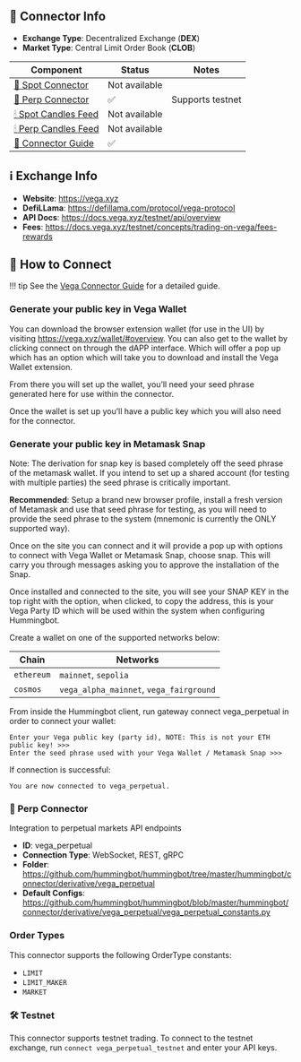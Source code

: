 ## 📁 Connector Info

* **Exchange Type**: Decentralized Exchange (**DEX**)
* **Market Type**: Central Limit Order Book (**CLOB**)

| Component | Status | Notes | 
| --------- | ------ | ----- |
| [🔀 Spot Connector](#spot-connector) | Not available |
| [🔀 Perp Connector](#perp-connector) | ✅ | Supports testnet
| [🕯 Spot Candles Feed](#spot-candles-feed) | Not available | 
| [🕯 Perp Candles Feed](#perp-candles-feed) | Not available | 
| [📓 Connector Guide](/academy-content/using-vega-protocol-with-hummingbot/) | ✅ |


## ℹ️ Exchange Info

* **Website**: <https://vega.xyz>
* **DefiLLama**: <https://defillama.com/protocol/vega-protocol>
* **API Docs**: <https://docs.vega.xyz/testnet/api/overview>
* **Fees**: <https://docs.vega.xyz/testnet/concepts/trading-on-vega/fees-rewards>

## 🔑 How to Connect

!!! tip
    See the [Vega Connector Guide](/academy-content/using-vega-protocol-with-hummingbot/) for a detailed guide.

### Generate your public key in Vega Wallet
You can download the browser extension wallet (for use in the UI) by visiting https://vega.xyz/wallet/#overview. You can also get to the wallet by clicking connect on through the dAPP interface. Which will offer a pop up which has an option which will take you to download and install the Vega Wallet extension.

From there you will set up the wallet, you’ll need your seed phrase generated here for use within the connector.

Once the wallet is set up you’ll have a public key which you will also need for the connector.

### Generate your public key in Metamask Snap
Note: The derivation for snap key is based completely off the seed phrase of the metamask wallet. If you intend to set up a shared account (for testing with multiple parties) the seed phrase is critically important.

**Recommended**: Setup a brand new browser profile, install a fresh version of Metamask and use that seed phrase for testing, as you will need to provide the seed phrase to the system (mnemonic is currently the ONLY supported way).

Once on the site you can connect and it will provide a pop up with options to connect with Vega Wallet or Metamask Snap, choose snap. This will carry you through messages asking you to approve the installation of the Snap.

Once installed and connected to the site, you will see your SNAP KEY in the top right with the option, when clicked, to copy the address, this is your Vega Party ID which will be used within the system when configuring Hummingbot.


Create a wallet on one of the supported networks below:

| Chain | Networks | 
| ----- | -------- |
| `ethereum` | `mainnet`, `sepolia`
| `cosmos` | `vega_alpha_mainnet`, `vega_fairground`


From inside the Hummingbot client, run gateway connect vega_perpetual in order to connect your wallet:

```
Enter your Vega public key (party id), NOTE: This is not your ETH public key! >>>
Enter the seed phrase used with your Vega Wallet / Metamask Snap >>>
```

If connection is successful:

```
You are now connected to vega_perpetual.
```

### 🔀 Perp Connector

Integration to perpetual markets API endpoints

* **ID**: vega_perpetual
* **Connection Type**: WebSocket, REST, gRPC
* **Folder**: https://github.com/hummingbot/hummingbot/tree/master/hummingbot/connector/derivative/vega_perpetual
* **Default Configs**: https://github.com/hummingbot/hummingbot/blob/master/hummingbot/connector/derivative/vega_perpetual/vega_perpetual_constants.py

### Order Types
This connector supports the following OrderType constants:

- `LIMIT`
- `LIMIT_MAKER`
- `MARKET`

### 🛠 Testnet

This connector supports testnet trading. To connect to the testnet exchange, run `connect vega_perpetual_testnet` and enter your API keys.